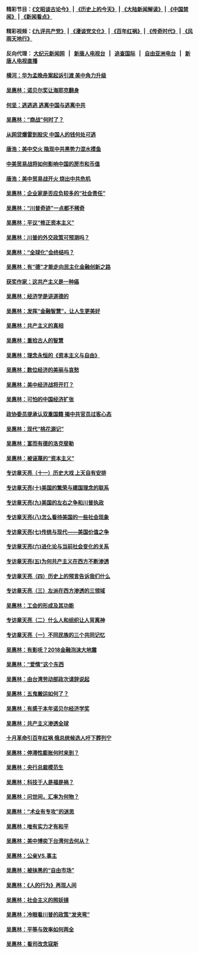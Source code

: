 #### 精彩节目：[《文昭谈古论今》](http://155.138.205.71/wenzhao) | [《历史上的今天》](http://155.138.205.71/today-in-history) | [《大陆新闻解读》](http://155.138.205.71/ntdtv-comedy) | [《中国禁闻》](http://155.138.205.71/ntdtv-news) | [《新闻看点》](http://155.138.205.71/news-insight) 

 #### 精彩视频：[《九评共产党》](http://155.138.205.71:10000/videos/jiuping) | [《漫谈党文化》](http://155.138.205.71:10000/videos/mtdwh) | [《百年红祸》](http://155.138.205.71:10000/videos/bnhh) | [《传奇时代》](http://155.138.205.71:10000/videos/legend) | [《风雨天地行》](http://155.138.205.71:10000/videos/fytdx) 

 #### 反向代理： [大纪元新闻网](http://155.138.205.71:10080/) &nbsp;&nbsp;|&nbsp;&nbsp; [新唐人电视台](http://155.138.205.71:8000/) &nbsp;&nbsp;|&nbsp;&nbsp; [追查国际](http://155.138.205.71:10010/) &nbsp;&nbsp;|&nbsp;&nbsp; [自由亚洲电台](http://155.138.205.71:9800/) &nbsp;&nbsp;|&nbsp;&nbsp; [新唐人电视直播](http://155.138.205.71/) 

#### [横河：华为孟晚舟案起诉引渡 美中角力升级](../pages/nsc423/n11027230.md?t=02201237) 

#### [吴惠林：诺贝尔奖让海耶克翻身](../pages/nsc423/n10890049.md?t=02201237) 

#### [何坚：逃逃逃 逃离中国与逃离中共](../pages/nsc423/n10592891.md?t=02201237) 

#### [吴惠林：“商战”何时了？](../pages/nsc423/n10573558.md?t=02201237) 

#### [从网贷爆雷到股灾 中国人的钱何处可逃](../pages/nsc423/n10572800.md?t=02201237) 

#### [唐浩：美中交火 隐现中共黑势力混水摸鱼](../pages/nsc423/n10544040.md?t=02201237) 

#### [中美贸易战将如何影响中国的房市和币值](../pages/nsc423/n10543697.md?t=02201237) 

#### [唐浩：美中贸易战开火 烧出中共危机](../pages/nsc423/n10540126.md?t=02201237) 

#### [吴惠林：企业家是否应负较多的“社会责任”](../pages/nsc423/n10535022.md?t=02201237) 

#### [吴惠林：“川普奇迹”一点都不稀奇](../pages/nsc423/n10512808.md?t=02201237) 

#### [吴惠林：平议“修正资本主义”](../pages/nsc423/n10495724.md?t=02201237) 

#### [吴惠林：川普的外交政策可预测吗？](../pages/nsc423/n10462387.md?t=02201237) 

#### [吴惠林：“全球化”会终结吗？](../pages/nsc423/n10452838.md?t=02201237) 

#### [吴惠林：有“德”才能走向民主化金融创新之路](../pages/nsc423/n10432292.md?t=02201237) 

#### [获奖作家：这共产主义是一种癌](../pages/nsc423/n10431541.md?t=02201237) 

#### [吴惠林：经济学是讲道德的](../pages/nsc423/n10398014.md?t=02201237) 

#### [吴惠林：发挥“金融智慧”，让人生更美好](../pages/nsc423/n10375019.md?t=02201237) 

#### [吴惠林：共产主义的真相](../pages/nsc423/n10351394.md?t=02201237) 

#### [吴惠林：重拾古人的智慧](../pages/nsc423/n10337691.md?t=02201237) 

#### [吴惠林：理念永恒的《资本主义与自由》](../pages/nsc423/n10316274.md?t=02201237) 

#### [吴惠林：数位经济的美丽与哀愁](../pages/nsc423/n10292946.md?t=02201237) 

#### [吴惠林：美中经济战将开打？](../pages/nsc423/n10258825.md?t=02201237) 

#### [吴惠林：可怕的中国经济扩张](../pages/nsc423/n10219147.md?t=02201237) 

#### [政协委员提承认双重国籍 揭中共官员过客心态](../pages/nsc423/n10208809.md?t=02201237) 

#### [吴惠林：现代“桃花源记”](../pages/nsc423/n10185234.md?t=02201237) 

#### [吴惠林：富而有德的洛克斐勒](../pages/nsc423/n10142264.md?t=02201237) 

#### [吴惠林：被诬蔑的“资本主义”](../pages/nsc423/n10124816.md?t=02201237) 

#### [专访章天亮（十一）历史大戏 上天自有安排](../pages/nsc423/n10094905.md?t=02201237) 

#### [专访章天亮(十)美国的繁荣与建国理念的联系](../pages/nsc423/n10094899.md?t=02201237) 

#### [专访章天亮(九)美国的左右之争和川普执政](../pages/nsc423/n10094889.md?t=02201237) 

#### [专访章天亮(八)怎么看待美国的一些社会现象](../pages/nsc423/n10094857.md?t=02201237) 

#### [专访章天亮(七)传统与现代——美国价值之争](../pages/nsc423/n10093140.md?t=02201237) 

#### [专访章天亮(六)进化论与当前社会变化的关系](../pages/nsc423/n10092036.md?t=02201237) 

#### [专访章天亮(五)为何共产主义在西方不断渗透](../pages/nsc423/n10083620.md?t=02201237) 

#### [专访章天亮（四）历史上的预言告诉我们什么](../pages/nsc423/n10083606.md?t=02201237) 

#### [专访章天亮（三）左派在西方渗透的三领域](../pages/nsc423/n10081115.md?t=02201237) 

#### [吴惠林：工会的形成及其功能](../pages/nsc423/n10080633.md?t=02201237) 

#### [专访章天亮（二）什么人和组织让人背离神](../pages/nsc423/n10076637.md?t=02201237) 

#### [专访章天亮（一）不同民族的三个共同记忆](../pages/nsc423/n10074188.md?t=02201237) 

#### [吴惠林：有影呒？2018金融泡沫大地震](../pages/nsc423/n10040534.md?t=02201237) 

#### [吴惠林：“爱情”这个东西](../pages/nsc423/n10019423.md?t=02201237) 

#### [吴惠林：由台湾劳动部政次请辞说起](../pages/nsc423/n9979679.md?t=02201237) 

#### [吴惠林：五鬼搬运如何了？](../pages/nsc423/n9925338.md?t=02201237) 

#### [吴惠林：有感于本年诺贝尔经济学奖](../pages/nsc423/n9871883.md?t=02201237) 

#### [吴惠林：共产主义渗透全球](../pages/nsc423/n9812748.md?t=02201237) 

#### [十月革命引百年红祸 俄总统候选人吁下葬列宁](../pages/nsc423/n9810182.md?t=02201237) 

#### [吴惠林：停滞性膨胀何时来到？](../pages/nsc423/n9764136.md?t=02201237) 

#### [吴惠林：央行总裁模范生](../pages/nsc423/n9728134.md?t=02201237) 

#### [吴惠林：科技于人是福是祸？](../pages/nsc423/n9672982.md?t=02201237) 

#### [吴惠林：问世间，汇率为何物？](../pages/nsc423/n9621788.md?t=02201237) 

#### [吴惠林：“术业有专攻”的迷思](../pages/nsc423/n9580363.md?t=02201237) 

#### [吴惠林：唯有实力才有和平](../pages/nsc423/n9529599.md?t=02201237) 

#### [吴惠林：美中博奕下台湾何去何从？](../pages/nsc423/n9483598.md?t=02201237) 

#### [吴惠林：公亲VS.事主](../pages/nsc423/n9425637.md?t=02201237) 

#### [吴惠林：被抹黑的“自由市场”](../pages/nsc423/n9351545.md?t=02201237) 

#### [吴惠林：《人的行为》再现人间](../pages/nsc423/n9296339.md?t=02201237) 

#### [吴惠林：社会主义的照妖镜](../pages/nsc423/n9243460.md?t=02201237) 

#### [吴惠林：冷眼看川普的政策“发夹弯”](../pages/nsc423/n9120684.md?t=02201237) 

#### [吴惠林：平等与效率如何两全](../pages/nsc423/n9075430.md?t=02201237) 

#### [吴惠林：看司改念寇斯](../pages/nsc423/n9024915.md?t=02201237) 

